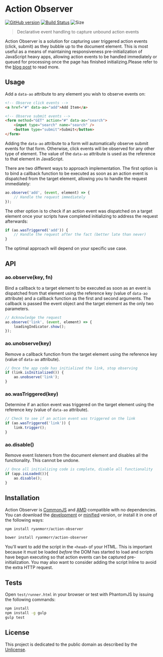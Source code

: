 # Action Observer

[![GitHub version](https://badge.fury.io/gh/ryanmorr%2Faction-observer.svg)](https://badge.fury.io/gh/ryanmorr%2Faction-observer) [![Build Status](https://travis-ci.org/ryanmorr/action-observer.svg)](https://travis-ci.org/ryanmorr/action-observer) ![Size](https://badge-size.herokuapp.com/ryanmorr/action-observer/master/dist/ao.min.js.svg?color=blue&label=file%20size)

> Declarative event handling to capture unbound action events

Action Observer is a solution for capturing user triggered action events (click, submit) as they bubble up to the document element. This is most useful as a means of maintaining responsiveness pre-initialization of JavaScript heavy apps, allowing action events to be handled immediately or queued for processing once the page has finished initializing.Please refer to the [blog post](http://www.ryanmorr.com/maintain-responsiveness-by-capturing-unbound-action-events) to read more.

## Usage

Add a `data-ao` attribute to any element you wish to observe events on:

```html
<!-- Observe click events -->
<a href="#" data-ao="add">Add Item</a>

<!-- Observe submit events -->
<form method="GET" action="#" data-ao="search">
    <input type="search" name="search" />
    <button type="submit">Submit</button>
</form>
```

Adding the `data-ao` attribute to a form will automatically observe submit events for that form. Otherwise, click events will be observed for any other type of element. The value of the `data-ao` attribute is used as the reference to that element in JavaScript.

There are two different ways to approach implementation. The first option is to bind a callback function to be executed as soon as an action event is dispatched from the target element, allowing you to handle the request immediately:

```javascript
ao.observe('add', (event, element) => {
    // Handle the request immediately                  
});
```

The other option is to check if an action event was dispatched on a target element once your scripts have completed initializing to address the request afterwards:

```javascript
if (ao.wasTriggered('add')) {
    // Handle the request after the fact (better late than never)                  
}
```

The optimal approach will depend on your specific use case.

## API

### ao.observe(key, fn)

Bind a callback to a target element to be executed as soon as an event is dispatched from that element using the reference key (value of `data-ao` attribute) and a callback function as the first and second arguments. The callback is passed the event object and the target element as the only two parameters.

```javascript
// Acknowledge the request
ao.observe('link', (event, element) => {
    loadingIndicator.show();
});
```

### ao.unobserve(key)

Remove a callback function from the target element using the reference key (value of `data-ao` attribute).

```javascript
// Once the app code has initialized the link, stop observing
if (link.isInitialized()) {
    ao.unobserve('link');
}
```

### ao.wasTriggered(key)

Determine if an action event was triggered on the target element using the reference key (value of `data-ao` attribute).

```javascript
// Check to see if an action event was triggered on the link
if (ao.wasTriggered('link')) {
    link.trigger();
}
```

### ao.disable()

Remove event listeners from the document element and disables all the functionality. This cannot be undone.

```javascript
// Once all initializing code is complete, disable all functionality
if (app.isLoaded()){
    ao.disable();
}
```

## Installation

Action Observer is [CommonJS](http://www.commonjs.org/) and [AMD](https://github.com/amdjs/amdjs-api/wiki/AMD) compatible with no dependencies. You can download the [development](http://github.com/ryanmorr/action-observer/raw/master/dist/ao.js) or [minified](http://github.com/ryanmorr/action-observer/raw/master/dist/ao.min.js) version, or install it in one of the following ways:

``` sh
npm install ryanmorr/action-observer

bower install ryanmorr/action-observer
```

You'll want to add the script in the `<head>` of your HTML. This is important because it must be loaded *before* the DOM has started to load and scripts have begun executing so that action events can be captured pre-initialization. You may also want to consider adding the script lnline to avoid the extra HTTP request.

## Tests

Open `test/runner.html` in your browser or test with PhantomJS by issuing the following commands:

``` sh
npm install
npm install -g gulp
gulp test
```

## License

This project is dedicated to the public domain as described by the [Unlicense](http://unlicense.org/).
